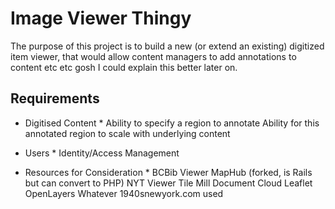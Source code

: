Image Viewer Thingy
=====================

The purpose of this project is to build a new (or extend an existing) digitized item viewer, that would allow content
managers to add annotations to content etc etc gosh I could explain this better later on.

Requirements
---------------

* Digitised Content *
Ability to specify a region to annotate
Ability for this annotated region to scale with underlying content

* Users *
Identity/Access Management

* Resources for Consideration *
BCBib Viewer
MapHub (forked, is Rails but can convert to PHP)
NYT Viewer
Tile Mill
Document Cloud
Leaflet
OpenLayers
Whatever 1940snewyork.com used
